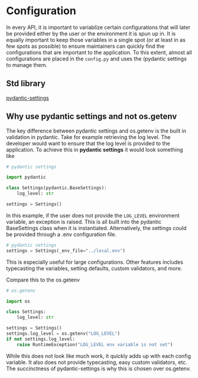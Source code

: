 # Configuration
In every API, it is important to variablize certain configurations that will later be provided either by the user or the environment it is spun up in. It is equally important to keep those variables in a single spot (or at least in as few spots as possible) to ensure maintainers can quickly find the configurations that are important to the application. To this extent, almost all configurations are placed in the `config.py` and uses the (pydantic settings to manage them.

## Std library
[pydantic-settings](https://pydantic-docs.helpmanual.io/usage/settings/)

## Why use pydantic settings and not os.getenv
The key difference between pydantic settings and os.getenv is the built in validation in pydantic. Take for example retrieving the log level. The developer would want to ensure that the log level is provided to the application. To achieve this in **pydantic settings** it would look something like
```python
# pydantic settings

import pydantic

class Settings(pydantic.BaseSettings):
    log_level: str

settings = Settings()
```

In this example, if the user does not provide the `LOG_LEVEL` environment variable, an exception is raised. This is all built into the pydantic BaseSettings class when it is instantiated. Alternatively, the settings could be provided through a .env configuration file.

```python
# pydantic settings
settings = Settings(_env_file="../local.env")
```

This is especially useful for large configurations. Other features includes typecasting the variables, setting defaults, custom validators, and more.

Compare this to the os.getenv
```python
# os.getenv

import os

class Settings:
    log_level: str

settings = Settings()
settings.log_level = os.getenv("LOG_LEVEL")
if not settings.log_level:
    raise RuntimeException("LOG_LEVEL env variable is not set")
```

While this does not look like much work, it quickly adds up with each config variable. It also does not provide typecasting, easy custom validators, etc. The succinctness of pydantic-settings is why this is chosen over os.getenv.